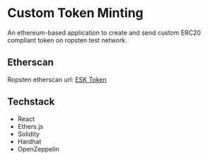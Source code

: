 # Custom Token Minting

An ethereum-based application to create and send custom  ERC20 compliant token on ropsten test network.

## Etherscan

Ropsten etherscan url: [ESK Token](https://ropsten.etherscan.io/address/0x89CF7e0E3a164b721A288B7ebf0CcB6CEB85c2CC)

## Techstack
* React
* Ethers.js
* Solidity
* Hardhat
* OpenZeppelin